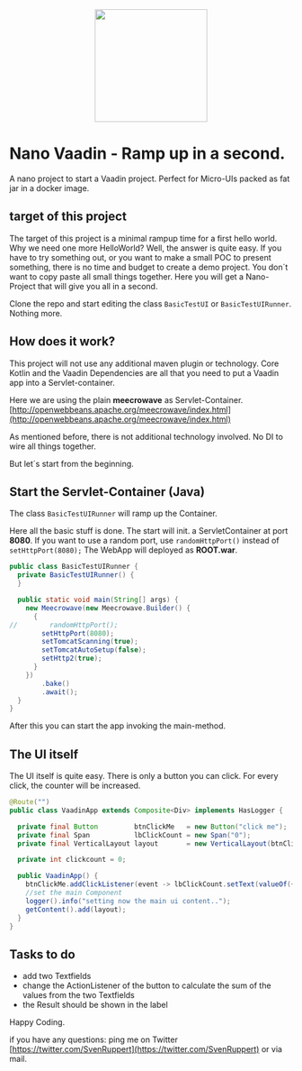 <center>
<a href="https://vaadin.com">
 <img src="https://vaadin.com/images/hero-reindeer.svg" width="200" height="200" /></a>
</center>

# Nano Vaadin - Ramp up in a second.
A nano project to start a Vaadin project. Perfect for Micro-UIs packed as fat jar in a docker image.

## target of this project
The target of this project is a minimal rampup time for a first hello world.
Why we need one more HelloWorld? Well, the answer is quite easy. 
If you have to try something out, or you want to make a small POC to present something,
there is no time and budget to create a demo project.
You don´t want to copy paste all small things together.
Here you will get a Nano-Project that will give you all in a second.

Clone the repo and start editing the class ```BasicTestUI``` or ```BasicTestUIRunner```.
Nothing more. 

## How does it work?
This project will not use any additional maven plugin or technology.
Core Kotlin and the Vaadin Dependencies are all that you need to put 
a Vaadin app into a Servlet-container.

Here we are using the plain **meecrowave** as Servlet-Container.
[http://openwebbeans.apache.org/meecrowave/index.html](http://openwebbeans.apache.org/meecrowave/index.html)


As mentioned before, there is not additional technology involved.
No DI to wire all things together. 

But let´s start from the beginning.

## Start the Servlet-Container (Java)
The class ```BasicTestUIRunner``` will ramp up the Container.

Here all the basic stuff is done. The start will init. a ServletContainer at port **8080**.
If you want to use a random port, use ```randomHttpPort()``` instead of ```setHttpPort(8080);```
The WebApp will deployed as **ROOT.war**. 

```java
public class BasicTestUIRunner {
  private BasicTestUIRunner() {
  }

  public static void main(String[] args) {
    new Meecrowave(new Meecrowave.Builder() {
      {
//        randomHttpPort();
        setHttpPort(8080);
        setTomcatScanning(true);
        setTomcatAutoSetup(false);
        setHttp2(true);
      }
    })
        .bake()
        .await();
  }
}
```

After this you can start the app invoking the main-method.

## The UI itself
The UI itself is quite easy. 
There is only a button you can click.
For every click, the counter will be increased.

```java
@Route("")
public class VaadinApp extends Composite<Div> implements HasLogger {

  private final Button         btnClickMe   = new Button("click me");
  private final Span           lbClickCount = new Span("0");
  private final VerticalLayout layout       = new VerticalLayout(btnClickMe, lbClickCount);

  private int clickcount = 0;

  public VaadinApp() {
    btnClickMe.addClickListener(event -> lbClickCount.setText(valueOf(++clickcount)));
    //set the main Component
    logger().info("setting now the main ui content..");
    getContent().add(layout);
  }
}
```


## Tasks to do

* add two Textfields 
* change the ActionListener of the button to calculate the sum of the values from the two Textfields
* the Result should be shown in the label





Happy Coding.

if you have any questions: ping me on Twitter [https://twitter.com/SvenRuppert](https://twitter.com/SvenRuppert)
or via mail.
